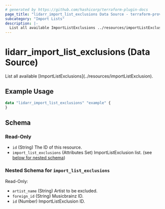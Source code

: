```yaml
---
# generated by https://github.com/hashicorp/terraform-plugin-docs
page_title: "lidarr_import_list_exclusions Data Source - terraform-provider-lidarr"
subcategory: "Import Lists"
description: |-
  List all available ImportListExclusions ../resources/importListExclusion.
---
```


# lidarr_import_list_exclusions (Data Source)

<!-- subcategory:Import Lists -->List all available [ImportListExclusions](../resources/importListExclusion).

## Example Usage

```terraform
data "lidarr_import_list_exclusions" "example" {
}
```

<!-- schema generated by tfplugindocs -->
## Schema

### Read-Only

- `id` (String) The ID of this resource.
- `import_list_exclusions` (Attributes Set) ImportListExclusion list. (see [below for nested schema](#nestedatt--import_list_exclusions))

<a id="nestedatt--import_list_exclusions"></a>
### Nested Schema for `import_list_exclusions`

Read-Only:

- `artist_name` (String) Artist to be excluded.
- `foreign_id` (String) Musicbrainz ID.
- `id` (Number) ImportListExclusion ID.


